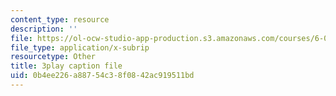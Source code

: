 ```yaml
---
content_type: resource
description: ''
file: https://ol-ocw-studio-app-production.s3.amazonaws.com/courses/6-00-introduction-to-computer-science-and-programming-fall-2008/0b4ee226a88754c38f0842ac919511bd_X6ilT3uUOBo.vtt
file_type: application/x-subrip
resourcetype: Other
title: 3play caption file
uid: 0b4ee226-a887-54c3-8f08-42ac919511bd
---
```

